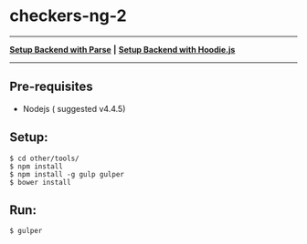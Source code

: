 # checkers-ng-2
---
**[Setup Backend with Parse](https://github.com/mrt123/checkers-ng-2/blob/master/other/BACKEND_PARSE.md)** **|**
**[Setup Backend with Hoodie.js](https://github.com/mrt123/checkers-ng-2/blob/master/other/BACKEND_HOODIE.md)**

---


## Pre-requisites
* Nodejs ( suggested v4.4.5)

## Setup:

```
$ cd other/tools/
$ npm install
$ npm install -g gulp gulper
$ bower install
```

## Run:
```
$ gulper
```

